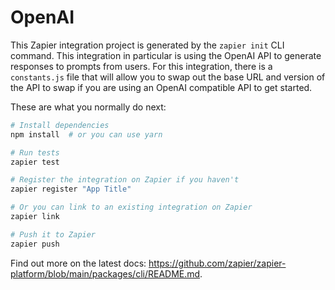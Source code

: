 # OpenAI

This Zapier integration project is generated by the `zapier init` CLI command. This integration in particular is using the OpenAI API to generate responses to prompts from users. For this integration, there is a `constants.js` file that will allow you to swap out the base URL and version of the API to swap if you are using an OpenAI compatible API to get started.

These are what you normally do next:

```bash
# Install dependencies
npm install  # or you can use yarn

# Run tests
zapier test

# Register the integration on Zapier if you haven't
zapier register "App Title"

# Or you can link to an existing integration on Zapier
zapier link

# Push it to Zapier
zapier push
```

Find out more on the latest docs: https://github.com/zapier/zapier-platform/blob/main/packages/cli/README.md.
